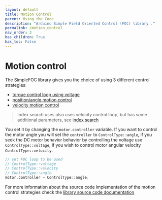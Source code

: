 ```yaml
---
layout: default
title: Motion Control
parent: Using the Code
description: "Arduino Simple Field Oriented Control (FOC) library ."
permalink: /motion_control
nav_order: 3
has_children: True
has_toc: False
---
```


# Motion control
The SimpleFOC library gives you the choice of using 3 different control strategies: 
- [torque control loop using voltage](voltage_loop)
- [position/angle motion control](angle_loop)
- [velocity motion control](velocity_loop)
<blockquote class="info"> Index search uses also uses velocity control loop, but has some additional parameters, see <a href="index_search_loop">index search</a></blockquote>


You set it by changing the `motor.controller` variable. If you want to control the motor angle you will set the `controller` to `ControlType::angle`, if you seek the DC motor behavior behavior by controlling the voltage use `ControlType::voltage`, if you wish to control motor angular velocity `ControlType::velocity`. 
```cpp
// set FOC loop to be used
// ControlType::voltage
// ControlType::velocity
// ControlType::angle
motor.controller = ControlType::angle;
```

For more information about the source code implementation of the motion control strategies check the [library source code documentation](motion_control_implementation)